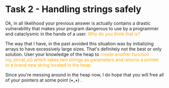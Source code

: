 # Task 2 - Handling strings safely

Ok, in all likelihood your previous answer is actually contains a drastic vulnerability that makes your program dangerous to use by a programmer and cataclysmic in the hands of a user. <font color="orange">Why do you think that is?</font>

The way that I have, in the past avoided this situation was by initializing arrays to have excessively large sizes. That's definitely not the best or only solution. User your knowledge of the heap to <font color="orange">create another function my_strcat_s() which takes two strings as parameters and returns a pointer to a brand new string located in the heap.</font>

Since you're messing around in the heap now, I do hope that you will free all of your pointers at some point (•_•) .
